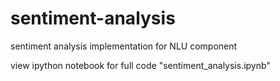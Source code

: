 # sentiment-analysis
sentiment analysis implementation for NLU component

view ipython notebook for full code "sentiment_analysis.ipynb"

